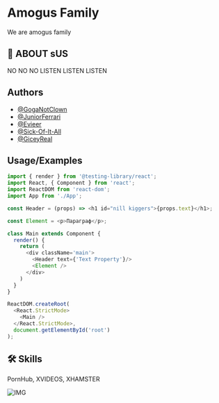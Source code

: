 # Amogus Family

We are amogus family




## 🚀 ABOUT sUS
NO NO NO LISTEN LISTEN LISTEN


## Authors

- [@GogaNotClown](https://www.github.com/GogaNotClown)
- [@JuniorFerrari](https://www.github.com/JuniorFerrari)
- [@Evieer](https://www.github.com/Evieer)
- [@Sick-Of-It-All](https://www.github.com/Sick-Of-It-All)
- [@GiceyReal](https://github.com/GiceyReal)

## Usage/Examples

```javascript
import { render } from '@testing-library/react';
import React, { Component } from 'react';
import ReactDOM from 'react-dom';
import App from './App';

const Header = (props) => <h1 id="nill kiggers">{props.text}</h1>;

const Element = <p>Параграф</p>;

class Main extends Component {
  render() {
    return (
      <div className='main'>
        <Header text={'Text Property'}/>
        <Element />
      </div>
    )
  }
}

ReactDOM.createRoot(
  <React.StrictMode>
    <Main />
  </React.StrictMode>,
  document.getElementById('root')
);
```


## 🛠 Skills
PornHub, XVIDEOS, XHAMSTER

![IMG](https://images.wallpapersden.com/image/download/among-us-game-4k-art_bGpmbmiUmZqaraWkpJRnamtlrWZtZWU.jpg)

